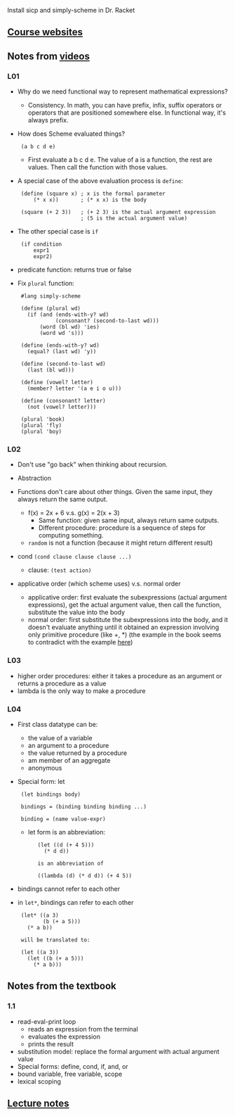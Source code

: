 Install sicp and simply-scheme in Dr. Racket

## [Course websites](https://inst.eecs.berkeley.edu//~cs61a/su10/index.html)

## Notes from [videos](https://www.youtube.com/playlist?list=PLhMnuBfGeCDNgVzLPxF9o5UNKG1b-LFY9)

### L01

 - Why do we need functional way to represent mathematical expressions?

   - Consistency. In math, you can have prefix, infix, suffix operators or operators that are positioned somewhere else. In functional way, it's always prefix.

 - How does Scheme evaluated things?

        (a b c d e)
 
   - First evaluate a b c d e. The value of a is a function, the rest are values. Then call the function with those values. 

 - A special case of the above evaluation process is `define`:

    
        (define (square x) ; x is the formal parameter
            (* x x))       ; (* x x) is the body
    
        (square (+ 2 3))   ; (+ 2 3) is the actual argument expression 
                           ; (5 is the actual argument value)
 - The other special case is `if`
		
		(if condition
		    expr1
		    expr2)
 - predicate function: returns true or false
 - Fix `plural` function:

		#lang simply-scheme
		
		(define (plural wd)
		  (if (and (ends-with-y? wd)
		           (consonant? (second-to-last wd)))
		      (word (bl wd) 'ies)
		      (word wd 's)))
		
		(define (ends-with-y? wd)
		  (equal? (last wd) 'y))
		
		(define (second-to-last wd)
		  (last (bl wd)))
		  
		(define (vowel? letter)
		  (member? letter '(a e i o u)))
		
		(define (consonant? letter)
		  (not (vowel? letter)))
		
		(plural 'book)
		(plural 'fly)
		(plural 'boy)

### L02

 - Don't use "go back" when thinking about recursion.
 - Abstraction
 - Functions don't care about other things. Given the same input, they always return the same output.
   - f(x) = 2x + 6 v.s. g(x) = 2(x + 3)
     - Same function: given same input, always return same outputs.
     - Different procedure: procedure is a sequence of steps for computing something.
   - `random` is not a function (because it might return different result)
 - cond `(cond clause clause clause ...)`
   - clause: `(test action)`
        
 - applicative order (which scheme uses) v.s. normal order
   - applicative order: first evaluate the subexpressions (actual argument expressions), get the actual argument value, then call the function, substitute the value into the body
   - normal order: first substitute the subexpressions into the body, and it doesn't evaluate anything until it obtained an expression involving only primitive procedure (like +, *) (the example in the book seems to contradict with the example [here](https://sookocheff.com/post/fp/evaluating-lambda-expressions/))

### L03

 - higher order procedures: either it takes a procedure as an argument or returns a procedure as a value
 - lambda is the only way to make a procedure

### L04

 - First class datatype can be:
   - the value of a variable
   - an argument to a procedure
   - the value returned by a procedure
   - am member of an aggregate
   - anonymous
 - Special form: let

		(let bindings body)
		
		bindings = (binding binding binding ...)
		
		binding = (name value-expr) 
   - let form is an abbreviation:

			(let ((d (+ 4 5)))
			  (* d d))
			
			is an abbreviation of
			
			((lambda (d) (* d d)) (+ 4 5))
		
 - bindings cannot refer to each other
 - in `let*`, bindings can refer to each other

		(let* ((a 3)
		       (b (+ a 5)))
		  (* a b))
		  
		will be translated to:
		
		(let ((a 3))
		  (let ((b (+ a 5)))
		    (* a b)))


## Notes from the textbook

### 1.1 

 - read-eval-print loop
   - reads an expression from the terminal
   - evaluates the expression
   - prints the result
 - substitution model: replace the formal argument with actual argument value
 - Special forms: define, cond, if, and, or
 - bound variable, free variable, scope
 - lexical scoping
  
## [Lecture notes](https://web.archive.org/web/20091127212630/http://inst.eecs.berkeley.edu/~cs61a/reader/notes.pdf)